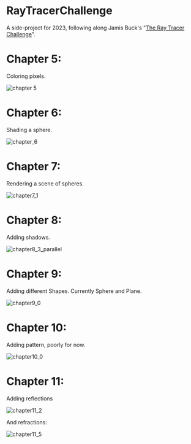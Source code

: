 # RayTracerChallenge
A side-project for 2023, following along Jamis Buck's "[The Ray Tracer Challenge](http://raytracerchallenge.com/)".

# Chapter 5:
Coloring pixels.

![chapter 5](https://user-images.githubusercontent.com/5237741/218668635-2f434dd7-0225-489a-bad5-f247058698e4.png)

# Chapter 6:
Shading a sphere.

![chapter_6](https://user-images.githubusercontent.com/5237741/219464251-1c71897d-fa12-4d1e-afcf-640e12c24d10.png)

# Chapter 7:
Rendering a scene of spheres.

![chapter7_1](https://user-images.githubusercontent.com/5237741/219983266-64d627b4-2807-432b-9682-f0fec3d0bf30.png)

# Chapter 8:
Adding shadows.

![chapter8_3_parallel](https://user-images.githubusercontent.com/5237741/221615365-072b3018-fe55-47ee-a666-7b83b99f6707.png)

# Chapter 9:
Adding different Shapes. Currently Sphere and Plane.

![chapter9_0](https://user-images.githubusercontent.com/5237741/223790106-d58120f2-e8fb-4a74-adc6-2fe229d4eb09.png)

# Chapter 10:
Adding pattern, poorly for now.

![chapter10_0](https://user-images.githubusercontent.com/5237741/224443664-cdf33e68-2b44-41a1-b0f9-2754ccb75c40.png)


# Chapter 11:
Adding reflections

![chapter11_2](https://user-images.githubusercontent.com/5237741/223970234-39a6bc29-cef3-4dfb-81d8-64f34ea5d4a6.png)

And refractions:

![chapter11_5](https://user-images.githubusercontent.com/5237741/224443615-fd7286a2-460f-478c-ba42-3d232b439c04.png)

